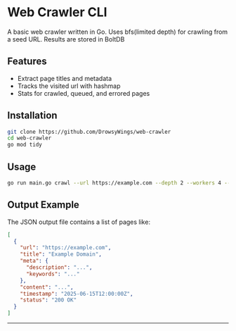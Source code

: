 # Web Crawler CLI

A basic  web crawler written in Go. Uses  bfs(limited depth) for crawling from a seed URL. Results are stored in BoltDB

## Features

- Extract page titles and metadata
- Tracks the visited url with hashmap
- Stats for crawled, queued, and errored pages

## Installation

```bash
git clone https://github.com/DrowsyWings/web-crawler
cd web-crawler
go mod tidy
````

## Usage

```bash
go run main.go crawl --url https://example.com --depth 2 --workers 4 --delay 500ms --output results.json
```


## Output Example

The JSON output file contains a list of pages like:

```json
[
  {
    "url": "https://example.com",
    "title": "Example Domain",
    "meta": {
      "description": "...",
      "keywords": "..."
    },
    "content": "...",
    "timestamp": "2025-06-15T12:00:00Z",
    "status": "200 OK"
  }
]
```

---
